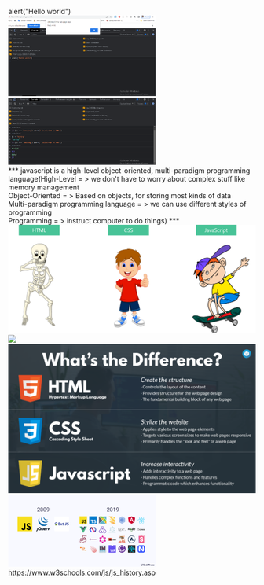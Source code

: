 alert("Hello world")<br/>
<img src="./SS/1.PNG" width="300"/>
<img src="./SS/2.PNG" width="300"/><br/>
\*\*\* javascript is a high-level object-oriented, multi-paradigm programming language(High-Level = > we don't have to worry about complex stuff like memory management <br/> Object-Oriented = > Based on objects, for storing most kinds of data <br /> Multi-paradigm programming language = > we can use different styles of programming <br/> Programming = > instruct computer to do things) \*\*\* <br/>
<img src="./SS/3.PNG"/>
<img src="./SS/3.1.PNG"/>
<img src="./SS/3.2.PNG" />
<img src="./SS/4.webp" width="300"/>
https://www.w3schools.com/js/js_history.asp

